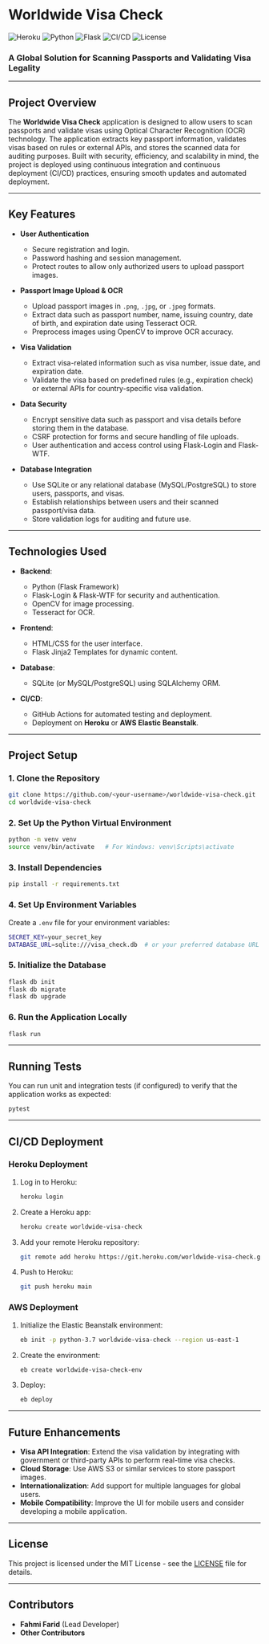 
# Worldwide Visa Check

![Heroku](https://img.shields.io/badge/Heroku-Deployed-blueviolet?logo=heroku&logoColor=white)
![Python](https://img.shields.io/badge/Python-3.9-blue?logo=python&logoColor=white)
![Flask](https://img.shields.io/badge/Flask-Framework-green?logo=flask&logoColor=white)
![CI/CD](https://img.shields.io/badge/CI%2FCD-GitHub%20Actions-blue?logo=github-actions&logoColor=white)
![License](https://img.shields.io/github/license/<your-username>/worldwide-visa-check)

### A Global Solution for Scanning Passports and Validating Visa Legality

---

## Project Overview

The **Worldwide Visa Check** application is designed to allow users to scan passports and validate visas using Optical Character Recognition (OCR) technology. The application extracts key passport information, validates visas based on rules or external APIs, and stores the scanned data for auditing purposes. Built with security, efficiency, and scalability in mind, the project is deployed using continuous integration and continuous deployment (CI/CD) practices, ensuring smooth updates and automated deployment.

---

## Key Features

- **User Authentication**
  - Secure registration and login.
  - Password hashing and session management.
  - Protect routes to allow only authorized users to upload passport images.

- **Passport Image Upload & OCR**
  - Upload passport images in `.png`, `.jpg`, or `.jpeg` formats.
  - Extract data such as passport number, name, issuing country, date of birth, and expiration date using Tesseract OCR.
  - Preprocess images using OpenCV to improve OCR accuracy.

- **Visa Validation**
  - Extract visa-related information such as visa number, issue date, and expiration date.
  - Validate the visa based on predefined rules (e.g., expiration check) or external APIs for country-specific visa validation.

- **Data Security**
  - Encrypt sensitive data such as passport and visa details before storing them in the database.
  - CSRF protection for forms and secure handling of file uploads.
  - User authentication and access control using Flask-Login and Flask-WTF.

- **Database Integration**
  - Use SQLite or any relational database (MySQL/PostgreSQL) to store users, passports, and visas.
  - Establish relationships between users and their scanned passport/visa data.
  - Store validation logs for auditing and future use.

---

## Technologies Used

- **Backend**: 
  - Python (Flask Framework)
  - Flask-Login & Flask-WTF for security and authentication.
  - OpenCV for image processing.
  - Tesseract for OCR.

- **Frontend**:
  - HTML/CSS for the user interface.
  - Flask Jinja2 Templates for dynamic content.

- **Database**:
  - SQLite (or MySQL/PostgreSQL) using SQLAlchemy ORM.

- **CI/CD**:
  - GitHub Actions for automated testing and deployment.
  - Deployment on **Heroku** or **AWS Elastic Beanstalk**.

---

## Project Setup

### 1. Clone the Repository

```bash
git clone https://github.com/<your-username>/worldwide-visa-check.git
cd worldwide-visa-check
```

### 2. Set Up the Python Virtual Environment

```bash
python -m venv venv
source venv/bin/activate   # For Windows: venv\Scripts\activate
```

### 3. Install Dependencies

```bash
pip install -r requirements.txt
```

### 4. Set Up Environment Variables

Create a `.env` file for your environment variables:

```bash
SECRET_KEY=your_secret_key
DATABASE_URL=sqlite:///visa_check.db  # or your preferred database URL
```

### 5. Initialize the Database

```bash
flask db init
flask db migrate
flask db upgrade
```

### 6. Run the Application Locally

```bash
flask run
```

---

## Running Tests

You can run unit and integration tests (if configured) to verify that the application works as expected:

```bash
pytest
```

---

## CI/CD Deployment

### Heroku Deployment

1. Log in to Heroku:
   ```bash
   heroku login
   ```

2. Create a Heroku app:
   ```bash
   heroku create worldwide-visa-check
   ```

3. Add your remote Heroku repository:
   ```bash
   git remote add heroku https://git.heroku.com/worldwide-visa-check.git
   ```

4. Push to Heroku:
   ```bash
   git push heroku main
   ```

### AWS Deployment

1. Initialize the Elastic Beanstalk environment:
   ```bash
   eb init -p python-3.7 worldwide-visa-check --region us-east-1
   ```

2. Create the environment:
   ```bash
   eb create worldwide-visa-check-env
   ```

3. Deploy:
   ```bash
   eb deploy
   ```

---

## Future Enhancements

- **Visa API Integration**: Extend the visa validation by integrating with government or third-party APIs to perform real-time visa checks.
- **Cloud Storage**: Use AWS S3 or similar services to store passport images.
- **Internationalization**: Add support for multiple languages for global users.
- **Mobile Compatibility**: Improve the UI for mobile users and consider developing a mobile application.

---

## License

This project is licensed under the MIT License - see the [LICENSE](LICENSE) file for details.

---

## Contributors

- **Fahmi Farid** (Lead Developer)
- **Other Contributors**
